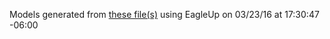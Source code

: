 Models generated from [these file(s)](https://raw.github.com/sparkfun/MG2639_Cellular_Shield/578bd344b3791507581edab2fedafe1f617a0533/Hardware/MG2639%20Cellular%20Shield.brd) using EagleUp on 03/23/16 at 17:30:47 -06:00

